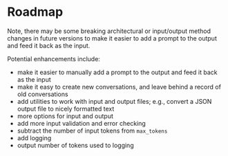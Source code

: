 # Roadmap

Note, there may be some breaking architectural or input/output method changes in future versions to make it easier to add a prompt to the output and feed it back as the input.

Potential enhancements include:

- make it easier to manually add a prompt to the output and feed it back as the input
- make it easy to create new conversations, and leave behind a record of old conversations
- add utilities to work with input and output files; e.g., convert a JSON output file to nicely formatted text
- more options for input and output
- add more input validation and error checking
- subtract the number of input tokens from `max_tokens`
- add logging
- output number of tokens used to logging
